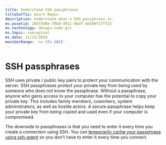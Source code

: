 ```yaml
---
title: Understand SSH passphrases
titleSuffix: Azure Repos
description: Understand what a SSH passphrase is.
ms.assetid: 266f5d0e-78b9-4911-9bdf-ab509f17ff23
ms.technology: devops-code-git 
ms.topic: conceptual
ms.date: 11/13/2020
monikerRange: '>= tfs-2015'
---
```



# SSH passphrases

SSH uses private / public key pairs to protect your communication with the server. 
SSH passphrases protect your private key from being used by someone who does not know the passphrase. 
Without a passphrase, anyone who gains access to your computer has the potential to copy your private key. This includes family members, coworkers, system administrators, as well as hostile actors. 
A secure passphrase helps keep your private key from being copied and used even if your computer is compromised.

The downside to passphrases is that you need to enter it every time you create a connection using SSH.
You can [temporarily cache your passphrase using ssh-agent](use-ssh-keys-to-authenticate.md#questions-and-troubleshooting) so you don't have to enter it every time you connect.

